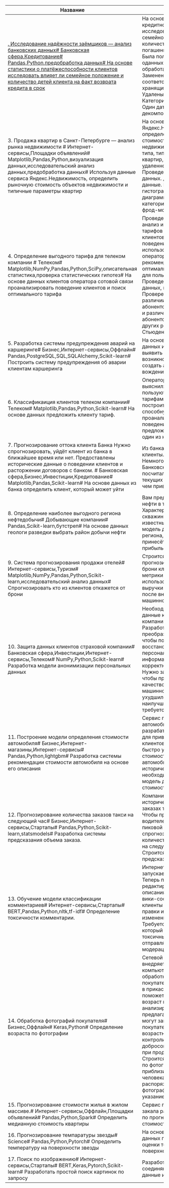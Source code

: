 |Название                                                                                                                                                        |Описание                                                          |Keywords                                                                                         |
|----------------------------------------------------------------------------------------------------------------------------------------------------------------|------------------------------------------------------------------|-------------------------------------------------------------------------------------------------|
|[. Исследование надёжности заёмщиков — анализ банковских данных# Банковская сфера,Кредитование# Pandas,Python,предобработка данных# На основе статистики о платёжеспособности клиентов исследовать влияет ли семейное положение и количество детей клиента на факт возврата кредита в срок](https://github.com/alex89607/DataScience/blob/master/04_%D0%98%D1%81%D1%81%D0%BB%D0%B5%D0%B4%D0%BE%D0%B2%D0%B0%D0%BD%D0%B8%D0%B5%20%D0%BD%D0%B0%D0%B4%D1%91%D0%B6%D0%BD%D0%BE%D1%81%D1%82%D0%B8%20%D0%B7%D0%B0%D1%91%D0%BC%D1%89%D0%B8%D0%BA%D0%BE%D0%B2/project4final_%D0%9F%D1%80%D0%B5%D0%B4%D0%BE%D0%B1%D1%80%D0%B0%D0%B1%D0%BE%D1%82%D0%BA%D0%B0%20%D0%B4%D0%B0%D0%BD%D0%BD%D1%8B%D1%85_%D0%98%D1%81%D1%81%D0%BB%D0%B5%D0%B4%D0%BE%D0%B2%D0%B0%D0%BD%D0%B8%D0%B5%20%D0%BD%D0%B0%D0%B4%D1%91%D0%B6%D0%BD%D0%BE%D1%81%D1%82%D0%B8%20%D0%B7%D0%B0%D1%91%D0%BC%D1%89%D0%B8%D0%BA%D0%BE%D0%B2.ipynb)|На основе данных кредитного отдела банка исследовал влияние семейного положения и количества детей на факт погашения кредита в срок. Была получена информация оданных. Определены и обработаны пропуски. Заменены типы данных на соответствующие хранящимся данным. Удалены дубликаты. Категоризованы данные. Один датафрейм декомпозирован на три. |обработка данных, дубликаты, пропуски, категоризация, декомпозиция                               |
|3. Продажа квартир в Санкт-Петербурге — анализ рынка недвижимости # Интернет-сервисы,Площадки объявлений# Matplotlib,Pandas,Python,визуализация данных,исследовательский анализ данных,предобработка данных# Используя данные сервиса Яндекс.Недвижимость, определить рыночную стоимость объектов недвижимости и типичные параметры квартир|На основе данных сервиса Яндекс.Недвижимость определена рыночная стоимость объектов недвижимости разного типа, типичные параметры квартир, в зависимости от удаленности от центра. Проведена предобработка данных. Добавлены новые данные. Построены гистограммы, боксплоты, диаграммы рассеивания. категоризация, scatterplot,  фрод-мониторинг |обработка данных, histogram, boxplot, scattermatrix,                                             |
|4. Определение выгодного тарифа для телеком компании # Телеком# Matplotlib,NumPy,Pandas,Python,SciPy,описательная статистика,проверка статистических гипотез# На основе данных клиентов оператора сотовой связи проанализировать поведение клиентов и поиск оптимального тарифа|Проведен предварительный анализ использования тарифов на выборке клиентов,проанализировано поведение клиентов при использовании услуг оператора и рекомендованы оптимальные наборы услуг для пользователей. Проведена предобработка данных, их анализ. Проверены гипотезы о различии выручки абонентов разных тарифов и различии выручки абонентов из Москвы и других регионов. критерий Стьюдента | обработка данных, histogram, boxplot, статистический тест,                                      |
|5. Разработка системы предупреждения аварий на каршеринге# Бизнес,Интернет-сервисы,Оффлайн# Pandas,PostgreSQL,SQL,SQLAlchemy,Scikit-learn# Построить систему предупреждения об аварии клиентам каршеринга|На основе исторических данных из базы данных выявить причины возникновения аварий и создать алерт о безопасном вождении.|Базы данных, синтез признаков                                                                    |
|6. Классификаиция клиентов телеком компании# Телеком# Matplotlib,Pandas,Python,Scikit-learn# На основе данных предложить клиенту тариф.                         |Оператор мобильной связи выяснил: многие клиенты пользуются архивными тарифами. Они хотят построить систему, способную проанализировать поведение клиентов и предложить пользователям один из новых тариф.|классификация, подбор гиперпараметров, выбор модели МО                                           |
|7. Прогнозирование оттока клиента Банка Нужно спрогнозировать, уйдёт клиент из банка в ближайшее время или нет. Предоставлены исторические данные о поведении клиентов и расторжении договоров с банком. # Банковская сфера,Бизнес,Инвестиции,Кредитование# Matplotlib,Pandas,Scikit-learn# На основе данных из банка определить клиент, который может уйти|Из банка стали уходить клиенты. Каждый месяц. Немного, но заметно. Банковские маркетологи посчитали: сохранять текущих клиентов дешевле, чем привлекать новых.|                                                                                                 |
|8. Определение наиболее выгодного региона нефтедобычи# Добывающие компании# Pandas,Scikit-learn,бутстреп# На основе данных геологи разведки выбрать район добычи нефти|Вам предоставлены пробы нефти в трёх регионах. Характеристики для каждой скважины в регионе уже известны. Постройте модель для определения региона, где добыча принесёт наибольшую прибыль. |регрессия, разработка бизнес-модели, бутстреп                                                    |
|9. Система прогнозирования продажи отелей# Интернет-сервисы,Туризм# Matplotlib,NumPy,Pandas,Python,Scikit-learn,исследовательский анализ данных# Спрогнозировать кто из клиентов откажется от брони|Строится модель прогнозирования отказа от брони клиента. В качестве метрики предлагается использовать величину выручки которая получится после внедрения модели машинного обучения.|Классификация, бизнес модель                                                                     |
|10. Защита данных клиентов страховой компании# Банковская сфера,Инвестиции,Интернет-сервисы,Телеком# NumPy,Python,Scikit-learn# Разработка модели анонимизации персональных данных|Необходимо защитить данные клиентов страховой компании «Хоть потоп». Разработайте такой метод преобразования данных, чтобы по ним было сложно восстановить персональную информацию. Обоснуйте корректность его работы. Нужно защитить данные, чтобы при преобразовании качество моделей машинного обучения не ухудшилось. Подбирать наилучшую модель не требуется.|линейная алгебра, регрессия                                                                      |
|11. Построение модели определения стоимости автомобиля# Бизнес,Интернет-магазины,Интернет-сервисы# Pandas,Python,lightgbm# Разработка системы рекомендации стоимости автомобиля на основе его описания|Сервис по продаже автомобилей с пробегом  разрабатывает приложение для привлечения новых клиентов. В нём можно быстро узнать рыночную стоимость своего автомобиля. На основе исторические данные необходимо построить модель для определения стоимости автомобиля.|градиентный бустинг, регрессия                                                                   |
|12. Прогнозирование количества заказов такси на следующий час# Бизнес,Интернет-сервисы,Стартапы# Pandas,Python,Scikit-learn,statsmodels# Разработка системы предсказания объема заказа.|Компания такси собрала исторические данные о заказах такси в аэропортах. Чтобы привлекать больше водителей в период пиковой нагрузки, нужно спрогнозировать количество заказов такси на следующий час. Строится модель для такого предсказания.|временные ряды, регрессия, предсказания                                                          |
|13. Обучение модели классификации комментариев# Интернет-сервисы,Стартапы# BERT,Pandas,Python,nltk,tf-idf# Определение токсичности комментарии.                 |Интернет-магазин запускает новый сервис. Теперь пользователи могут редактировать и дополнять описания товаров, как в вики-сообществах. То есть клиенты предлагают свои правки и комментируют изменения других. Требуется инструмент, который будет искать токсичные комментарии и отправлять их на модерацию.|обработка естественного языка, NLP                                                               |
|14. Обработка фотографий покупателя# Бизнес,Оффлайн# Keras,Python# Определение возраста по фотографии                                                           |Сетевой супермаркет внедряет систему компьютерного зрения для обработки фотографий покупателей. Фотофиксация в прикассовой зоне поможет определять возраст клиентов, чтобы анализировать покупки и предлагать товары, которые могут заинтересовать покупателей этой возрастной группы и контролировать добросовестность кассиров при продаже алкоголя. Строится модель, которая по фотографии определит приблизительный возраст человека. В вашем распоряжении набор фотографий людей с указанием возраста.|обработка изображени, нейронные сети                                                             |
|15. Прогнозирование стоимости жилья в жилом массиве.# Интернет-сервисы,Оффлайн,Площадки объявлений# Pandas,Python,Spark# Определить медианную стоимость квартиры|Сервис по продаже квартир закала разработку модели по прогнозированию стоимости квартиры |большие данные, Spark                                                                            |
|16. Прогнозирование темпаратуры звезды# Science# Pandas,Python,Pytorch# Определить температуру на поверхности звезды                                            |На основе косвенных данных построить модель оценки температуры на поверхности звезды|Нейронные сети                                                                                   |
|17. Поиск по изображению# Интернет-сервисы,Стартапы# BERT,Keras,Pytorch,Scikit-learn# Разработать простой поиск картинок по запросу                             |Разработать модель соединяющую текстовые данные и изображения.    |Нейронные сети                                                                                   |
